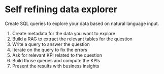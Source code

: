 # Self refining data explorer

Create SQL queries to explore your data based on natural language input.

1. Create metadata for the data you want to explore
1. Build a RAG to extract the relevant tables for the question
1. Write a query to answer the question
1. Iterate on the query to fix the errors
1. Ask for relevant KPI related to the question
1. Build those queries and compute the KPIs
1. Present the results with business insights
